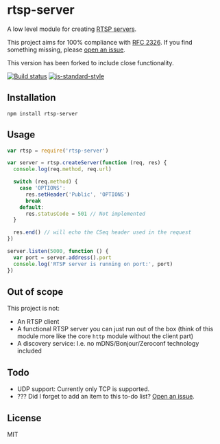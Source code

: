 # rtsp-server

A low level module for creating [RTSP
servers](https://en.wikipedia.org/wiki/Real_Time_Streaming_Protocol).

This project aims for 100% compliance with [RFC
2326](https://tools.ietf.org/html/rfc2326). If you find something
missing, please [open an
issue](https://github.com/watson/rtsp-server/issues).

This version has been forked to include close functionality.

[![Build status](https://travis-ci.org/watson/rtsp-server.svg?branch=master)](https://travis-ci.org/watson/rtsp-server)
[![js-standard-style](https://img.shields.io/badge/code%20style-standard-brightgreen.svg?style=flat)](https://github.com/feross/standard)

## Installation

```
npm install rtsp-server
```

## Usage

```js
var rtsp = require('rtsp-server')

var server = rtsp.createServer(function (req, res) {
  console.log(req.method, req.url)

  switch (req.method) {
    case 'OPTIONS':
      res.setHeader('Public', 'OPTIONS')
      break
    default:
      res.statusCode = 501 // Not implemented
  }

  res.end() // will echo the CSeq header used in the request
})

server.listen(5000, function () {
  var port = server.address().port
  console.log('RTSP server is running on port:', port)
})
```

## Out of scope

This project is not:

- An RTSP client
- A functional RTSP server you can just run out of the box (think of
  this module more like the core `http` module without the client part)
- A discovery service: I.e. no mDNS/Bonjour/Zeroconf technology included

## Todo

- UDP support: Currently only TCP is supported.
- ??? Did I forget to add an item to this to-do list? [Open an
  issue](https://github.com/watson/rtsp-server/issues).

## License

MIT
